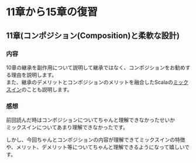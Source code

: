 # 11章から15章の復習

## 11章(コンポジション(Composition)と柔軟な設計)

### 内容

10章の継承を副作用について説明して継承ではなく、コンポジションをお勧めする理由を説明します。    
また、継承のデメリットとコンポジションのメリットを融合したScalaの[ミックスイン](https://docs.scala-lang.org/ja/tour/mixin-class-composition.html)のことも説明します。   

### 感想

前回読んだ時はコンポジションについてちゃんと理解できなかったせいか   
ミックスインについてあまり理解できなかったです。

しかし、今回ちゃんとコンポジションの内容が理解できてミックスインの特徴や、メリット、デメリット等についてちゃんと理解できるようになって嬉しいです。

